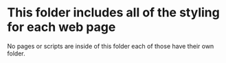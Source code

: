# This folder includes all of the styling for each web page
No pages or scripts are inside of this folder each of those have their own folder.
